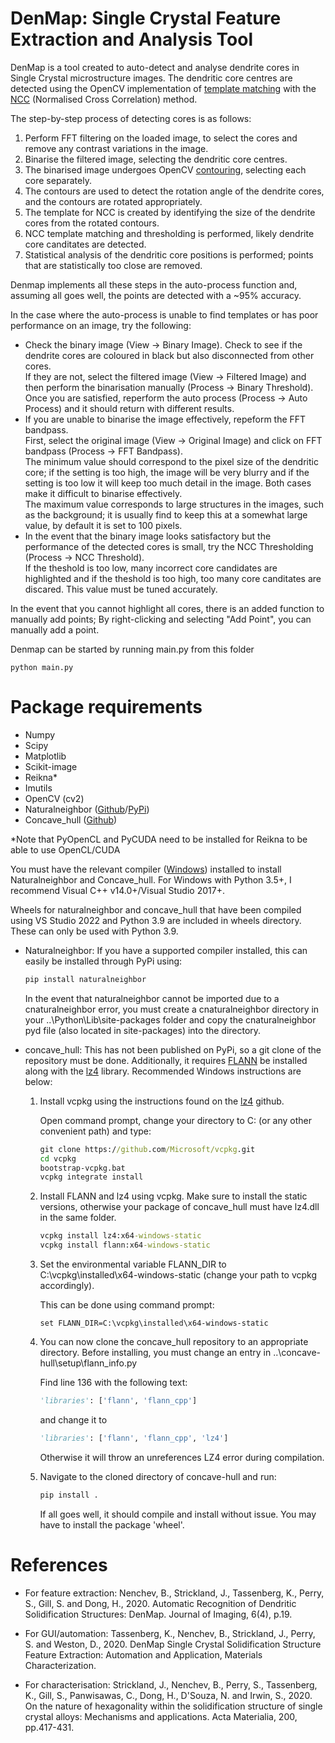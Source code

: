 # DenMap: Single Crystal Feature Extraction and Analysis Tool
DenMap is a tool created to auto-detect and analyse dendrite cores in Single Crystal microstructure images. The dendritic core centres are detected using the OpenCV implementation of [template matching](https://docs.opencv.org/3.4/d4/dc6/tutorial_py_template_matching.html) with the [NCC](https://docs.opencv.org/3.4/df/dfb/group__imgproc__object.html#gga3a7850640f1fe1f58fe91a2d7583695daf9c3ab9296f597ea71f056399a5831da) (Normalised Cross Correlation) method.

The step-by-step process of detecting cores is as follows:

1. Perform FFT filtering on the loaded image, to select the cores and remove any contrast variations in the image.
2. Binarise the filtered image, selecting the dendritic core centres.
3. The binarised image undergoes OpenCV [contouring](https://docs.opencv.org/3.4/d3/dc0/group__imgproc__shape.html#ga17ed9f5d79ae97bd4c7cf18403e1689a), selecting each core separately.
4. The contours are used to detect the rotation angle of the dendrite cores, and the contours are rotated appropriately.
5. The template for NCC is created by identifying the size of the dendrite cores from the rotated contours.
6. NCC template matching and thresholding is performed, likely dendrite core canditates are detected.
7. Statistical analysis of the dendritic core positions is performed; points that are statistically too close are removed.

Denmap implements all these steps in the auto-process function and, assuming all goes well, the points are detected with a ~95% accuracy. 

In the case where the auto-process is unable to find templates or has poor performance on an image, try the following:

* Check the binary image (View -> Binary Image). Check to see if the dendrite cores are coloured in black but also disconnected from other cores. \
If they are not, select the filtered image (View -> Filtered Image) and then perform the binarisation manually (Process -> Binary Threshold). Once you are satisfied, reperform the auto process (Process -> Auto Process) and it should return with different results.
* If you are unable to binarise the image effectively, repeform the FFT bandpass.\
First, select the original image (View -> Original Image) and click on FFT bandpass (Process -> FFT Bandpass).\
The minimum value should correspond to the pixel size of the dendritic core; if the setting is too high, the image will be very blurry and if the setting is too low it will keep too much detail in the image. Both cases make it difficult to binarise effectively.\
The maximum value corresponds to large structures in the images, such as the background; it is usually find to keep this at a somewhat large value, by default it is set to 100 pixels.
* In the event that the binary image looks satisfactory but the performance of the detected cores is small, try the NCC Thresholding (Process -> NCC Threshold). \
If the theshold is too low, many incorrect core candidates are highlighted and if the theshold is too high, too many core canditates are discared. This value must be tuned accurately.

In the event that you cannot highlight all cores, there is an added function to manually add points; By right-clicking and selecting "Add Point", you can manually add a point.

Denmap can be started by running main.py from this folder
```
python main.py
```

# Package requirements

* Numpy
* Scipy
* Matplotlib
* Scikit-image
* Reikna*
* Imutils
* OpenCV (cv2)
* Naturalneighbor ([Github](https://github.com/innolitics/natural-neighbor-interpolation)/[PyPi](https://pypi.org/project/naturalneighbor/))
* Concave_hull ([Github](https://github.com/Geodan/concave-hull))

*Note that PyOpenCL and PyCUDA need to be installed for Reikna to be able to use OpenCL/CUDA

You must have the relevant compiler ([Windows](https://wiki.python.org/moin/WindowsCompilers)) installed to install Naturalneighbor and Concave_hull. For Windows with Python 3.5+, I recommend Visual C++ v14.0+/Visual Studio 2017+.

Wheels for naturalneighbor and concave_hull that have been compiled using VS Studio 2022 and Python 3.9 are included in wheels directory. These can only be used with Python 3.9.

* Naturalneighbor: If you have a supported compiler installed, this can easily be installed through PyPi using:
    ```cmd
    pip install naturalneighbor
    ```
    In the event that naturalneighbor cannot be imported due to a cnaturalneighbor error, you must create a cnaturalneighbor directory in your ..\Python\Lib\site-packages folder and copy the cnaturalneighbor pyd file (also located in site-packages) into the directory.

* concave_hull: This has not been published on PyPi, so a git clone of the repository must be done. Additionally, it requires [FLANN](https://github.com/flann-lib/flann) be installed along with the [lz4](https://github.com/lz4/lz4) library. Recommended Windows instructions are below:
    1. Install vcpkg using the instructions found on the [lz4](https://github.com/lz4/lz4) github.

        Open command prompt, change your directory to C: (or any other convenient path) and type:
        ```cmd
        git clone https://github.com/Microsoft/vcpkg.git
        cd vcpkg
        bootstrap-vcpkg.bat
        vcpkg integrate install
        ```
    2. Install FLANN and lz4 using vcpkg. Make sure to install the static versions, otherwise your package of concave_hull must have lz4.dll in the same folder.
        ```cmd
        vcpkg install lz4:x64-windows-static
        vcpkg install flann:x64-windows-static
        ```
    3. Set the environmental variable FLANN_DIR to C:\\vcpkg\\installed\\x64-windows-static (change your path to vcpkg accordingly).

        This can be done using command prompt:
        ```
        set FLANN_DIR=C:\vcpkg\installed\x64-windows-static
        ```
    4. You can now clone the concave_hull repository to an appropriate directory. Before installing, you must change an entry in ..\\concave-hull\\setup\\flann_info.py

        Find line 136 with the following text:
        ```python
        'libraries': ['flann', 'flann_cpp']
        ```
        and change it to
        ```python
        'libraries': ['flann', 'flann_cpp', 'lz4']
        ```
        Otherwise it will throw an unreferences LZ4 error during compilation.
    5. Navigate to the cloned directory of concave-hull and run:
        ```cmd
        pip install .
        ```
        If all goes well, it should compile and install without issue. You may have to install the package 'wheel'.

# References

* For feature extraction: Nenchev, B., Strickland, J., Tassenberg, K., Perry, S., Gill, S. and Dong, H., 2020. Automatic Recognition of Dendritic Solidification Structures: DenMap. Journal of Imaging, 6(4), p.19.

* For GUI/automation: Tassenberg, K., Nenchev, B., Strickland, J., Perry, S. and Weston, D., 2020. DenMap Single Crystal Solidification Structure Feature Extraction: Automation and Application, Materials Characterization.

* For characterisation: Strickland, J., Nenchev, B., Perry, S., Tassenberg, K., Gill, S., Panwisawas, C., Dong, H., D'Souza, N. and Irwin, S., 2020. On the nature of hexagonality within the solidification structure of single crystal alloys: Mechanisms and applications. Acta Materialia, 200, pp.417-431.
